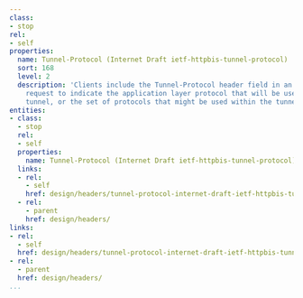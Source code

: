 ```yaml
---
class:
- stop
rel:
- self
properties:
  name: Tunnel-Protocol (Internet Draft ietf-httpbis-tunnel-protocol)
  sort: 168
  level: 2
  description: 'Clients include the Tunnel-Protocol header field in an HTTP CONNECT
    request to indicate the application layer protocol that will be used within the
    tunnel, or the set of protocols that might be used within the tunnel. '
entities:
- class:
  - stop
  rel:
  - self
  properties:
    name: Tunnel-Protocol (Internet Draft ietf-httpbis-tunnel-protocol)
  links:
  - rel:
    - self
    href: design/headers/tunnel-protocol-internet-draft-ietf-httpbis-tunnel-protocol.md
  - rel:
    - parent
    href: design/headers/
links:
- rel:
  - self
  href: design/headers/tunnel-protocol-internet-draft-ietf-httpbis-tunnel-protocol.md
- rel:
  - parent
  href: design/headers/
...
```

